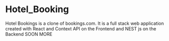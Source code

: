 # Hotel_Booking
Hotel Bookings is a clone of bookings.com. It is a full stack web application created with React and Context API on the Frontend and NEST js on the Backend
SOON MORE
